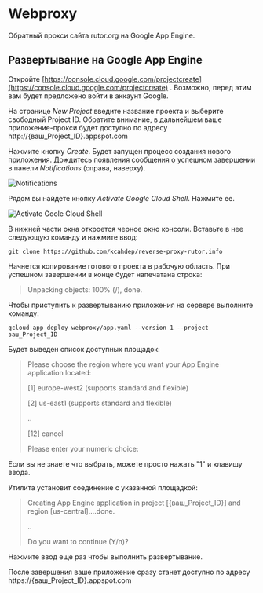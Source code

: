 Webproxy
========

Обратный прокси сайта rutor.org на Google App Engine. 


Развертывание на Google App Engine
---------------------------------

Откройте [https://console.cloud.google.com/projectcreate](https://console.cloud.google.com/projectcreate) . Возможно, перед этим вам будет предложено войти в аккаунт Google.

На странице *New Project* введите название проекта и выберите свободный Project ID. Обратите внимание, в дальнейшем ваше приложение-прокси будет доступно по адресу http://{ваш_Project_ID}.appspot.com

Нажмите кнопку *Create*. Будет запущен процесс создания нового приложения. Дождитесь появления сообщения о успешном завершении в панели *Notifications* (справа, наверху).

![Notifications](http://images.vfl.ru/ii/1523011443/c77c1b79/21273759.png)

Рядом вы найдете кнопку *Activate Google Cloud Shell*. Нажмите ее.

![Activate Goole Cloud Shell](http://images.vfl.ru/ii/1523011521/427768bf/21273769.png)

В нижней части окна откроется черное окно консоли. Вставьте в нее следующую команду и нажмите ввод:

    git clone https://github.com/kcahdep/reverse-proxy-rutor.info

Начнется копирование готового проекта в рабочую область. При успешном завершении в конце будет напечатана строка:
>Unpacking objects: 100% (/), done.

Чтобы приступить к развертыванию приложения на сервере выполните команду:

    gcloud app deploy webproxy/app.yaml --version 1 --project ваш_Project_ID

Будет выведен список доступных площадок:

>Please choose the region where you want your App Engine application located:
>
> [1] europe-west2  (supports standard and flexible)
>
> [2] us-east1      (supports standard and flexible)
>
>  .. 
>
> [12] cancel
>
>Please enter your numeric choice:

Если вы не знаете что выбрать, можете просто нажать "1" и клавишу ввода. 

Утилита установит соединение с указанной площадкой:

>Creating App Engine application in project [{ваш_Project_ID}] and region [us-central]....done.
>
> ..
>
>Do you want to continue (Y/n)?

Нажмите ввод еще раз чтобы выполнить развертывание.

После завершения ваше приложение сразу станет доступно по адресу https://{ваш_Project_ID}.appspot.com
